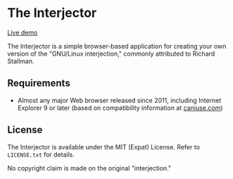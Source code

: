 # The Interjector

[Live demo](https://jack126guy.github.io/interjector/)

The Interjector is a simple browser-based application for creating your own version of the "GNU/Linux interjection," commonly attributed to Richard Stallman.

## Requirements

* Almost any major Web browser released since 2011, including Internet Explorer 9 or later (based on compatibility information at [caniuse.com](https://caniuse.com/))

## License

The Interjector is available under the MIT (Expat) License. Refer to `LICENSE.txt` for details.

No copyright claim is made on the original "interjection."